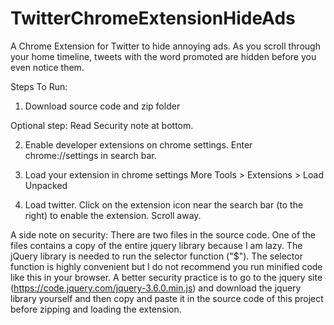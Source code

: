 # TwitterChromeExtensionHideAds
A Chrome Extension for Twitter to hide annoying ads.
As you scroll through your home timeline, 
tweets with the word promoted are hidden before you even notice them.

Steps To Run:
1. Download source code and zip folder

Optional step: Read Security note at bottom.

2. Enable developer extensions on chrome settings.
Enter chrome://settings in search bar.

3. Load your extension in chrome settings 
More Tools > Extensions > Load Unpacked 

4. Load twitter. Click on the extension icon near the search bar (to the right) to enable the extension.
Scroll away.

A side note on security:
There are two files in the source code. 
One of the files contains a copy of the entire jquery library because I am lazy.
The jQuery library is needed to run the selector function ("$").
The selector function is highly convenient but I do not recommend you run minified code like this in your browser. A better security practice is to go to the jquery site (https://code.jquery.com/jquery-3.6.0.min.js) and download the jquery library yourself and then copy and paste it in the source code of this project before zipping and loading the extension.
